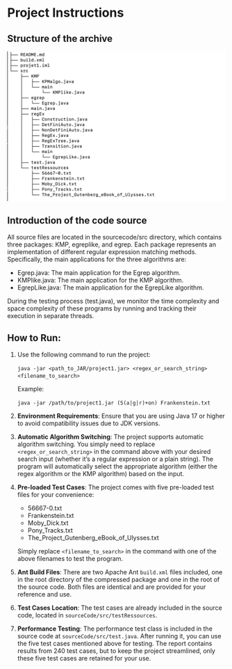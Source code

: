 # Project Instructions
## Structure of the archive
![Structure of the archive](struct.png)


## Introduction of the code source
All source files are located in the sourcecode/src directory, which contains three packages: KMP, egreplike, and egrep. Each package represents an implementation of different regular expression matching methods. Specifically, the main applications for the three algorithms are:

- Egrep.java: The main application for the Egrep algorithm.
- KMPlike.java: The main application for the KMP algorithm.
- EgrepLike.java: The main application for the EgrepLike algorithm.

During the testing process (test.java), we monitor the time complexity and space complexity of these programs by running and tracking their execution in separate threads.



## How to Run:

1. Use the following command to run the project:

   `java -jar <path_to_JAR/project1.jar> <regex_or_search_string> <filename_to_search>`

   Example:

   `java -jar /path/to/project1.jar (S(a|g|r)+on) Frankenstein.txt`

2. **Environment Requirements**: Ensure that you are using Java 17 or higher to avoid compatibility issues due to JDK versions.

3. **Automatic Algorithm Switching**: The project supports automatic algorithm switching. You simply need to replace `<regex_or_search_string>` in the command above with your desired search input (whether it’s a regular expression or a plain string). The program will automatically select the appropriate algorithm (either the regex algorithm or the KMP algorithm) based on the input.

4. **Pre-loaded Test Cases**: The project comes with five pre-loaded test files for your convenience:
   - 56667-0.txt
   - Frankenstein.txt
   - Moby_Dick.txt
   - Pony_Tracks.txt
   - The_Project_Gutenberg_eBook_of_Ulysses.txt

   Simply replace `<filename_to_search>` in the command with one of the above filenames to test the program.

5. **Ant Build Files**: There are two Apache Ant `build.xml` files included, one in the root directory of the compressed package and one in the root of the source code. Both files are identical and are provided for your reference and use.

6. **Test Cases Location**: The test cases are already included in the source code, located in `sourceCode/src/testRessources`.

7. **Performance Testing**: The performance test class is included in the source code at `sourceCode/src/test.java`. After running it, you can use the five test cases mentioned above for testing. The report contains results from 240 test cases, but to keep the project streamlined, only these five test cases are retained for your use.
